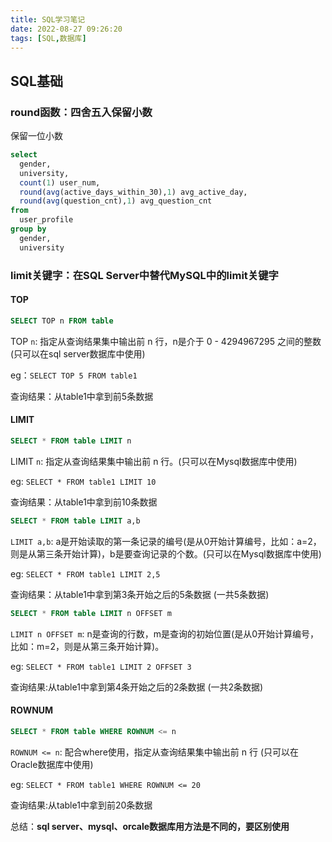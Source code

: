 ```yaml
---
title: SQL学习笔记
date: 2022-08-27 09:26:20
tags: [SQL,数据库]
---
```


## SQL基础

### round函数：四舍五入保留小数

保留一位小数

```SQL
select
  gender,
  university,
  count(1) user_num,
  round(avg(active_days_within_30),1) avg_active_day,
  round(avg(question_cnt),1) avg_question_cnt
from
  user_profile
group by
  gender,
  university
```

### limit关键字：在SQL Server中替代MySQL中的limit关键字

#### TOP

```SQL
SELECT TOP n FROM table
```

TOP `n`:  指定从查询结果集中输出前 n 行，n是介于 0 - 4294967295 之间的整数(只可以在sql server数据库中使用)

eg：`SELECT TOP 5 FROM table1`

查询结果：从table1中拿到前5条数据

#### LIMIT

```SQL
SELECT * FROM table LIMIT n
```

LIMIT `n`: 指定从查询结果集中输出前 n 行。(只可以在Mysql数据库中使用)

eg: `SELECT * FROM table1 LIMIT 10`

查询结果：从table1中拿到前10条数据

```SQL
SELECT * FROM table LIMIT a,b
```

`LIMIT a,b`: a是开始读取的第一条记录的编号(是从0开始计算编号，比如：a=2，则是从第三条开始计算)，b是要查询记录的个数。(只可以在Mysql数据库中使用)

eg: `SELECT * FROM table1 LIMIT 2,5`

查询结果：从table1中拿到第3条开始之后的5条数据 (一共5条数据)

```SQL
SELECT * FROM table LIMIT n OFFSET m
```

`LIMIT n OFFSET m`: n是查询的行数，m是查询的初始位置(是从0开始计算编号，比如：m=2，则是从第三条开始计算)。

eg: `SELECT * FROM table1 LIMIT 2 OFFSET 3`

查询结果:从table1中拿到第4条开始之后的2条数据 (一共2条数据)

#### ROWNUM

```SQL
SELECT * FROM table WHERE ROWNUM <= n
```

`ROWNUM <= n`: 配合where使用，指定从查询结果集中输出前 n 行 (只可以在Oracle数据库中使用)

eg: `SELECT * FROM table1 WHERE ROWNUM <= 20`

查询结果:从table1中拿到前20条数据

总结：**sql server、mysql、orcale数据库用方法是不同的，要区别使用**
